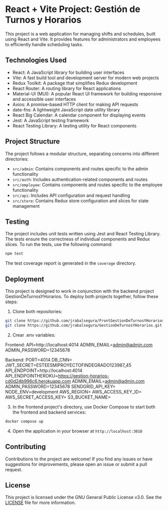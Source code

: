 # React + Vite Project: Gestión de Turnos y Horarios

This project is a web application for managing shifts and schedules, built using React and Vite. It provides features for administrators and employees to efficiently handle scheduling tasks.

## Technologies Used

- React: A JavaScript library for building user interfaces
- Vite: A fast build tool and development server for modern web projects
- Redux Toolkit: A package that simplifies Redux development
- React Router: A routing library for React applications
- Material-UI (MUI): A popular React UI framework for building responsive and accessible user interfaces
- Axios: A promise-based HTTP client for making API requests
- date-fns: A lightweight JavaScript date utility library
- React Big Calendar: A calendar component for displaying events
- Jest: A JavaScript testing framework
- React Testing Library: A testing utility for React components

## Project Structure

The project follows a modular structure, separating concerns into different directories:

- `src/admin`: Contains components and routes specific to the admin functionality
- `src/auth`: Includes authentication-related components and routes
- `src/employee`: Contains components and routes specific to the employee functionality
- `src/api`: Includes API configuration and request handling
- `src/store`: Contains Redux store configuration and slices for state management

## Testing

The project includes unit tests written using Jest and React Testing Library. The tests ensure the correctness of individual components and Redux slices. To run the tests, use the following command:

```bash
npm test
```

The test coverage report is generated in the `coverage` directory.

## Deployment

This project is designed to work in conjunction with the backend project GestionDeTurnosYHorarios. To deploy both projects together, follow these steps:

1. Clone both repositories:

```bash
git clone https://github.com/jrabalsegura/FrontGestionDeTurnosYHorarios.git
git clone https://github.com/jrabalsegura/GestionDeTurnosYHorarios.git
```

2. Crear .env variables:

Frontend:
API=http://localhost:4014
ADMIN_EMAIL=admin@admin.com
ADMIN_PASSWORD=12345678

Backend:
PORT=4014
DB_CNN=
JWT_SECRET=ESTEESMIPROYECTOFINDEGRADO123987_45
API_ENDPOINT=http://localhost:4014
API_ENDPOINTHEROKU=https://gestion-horarios-cd0d24b996c6.herokuapp.com
ADMIN_EMAIL=admin@admin.com
ADMIN_PASSWORD=12345678
SENDGRID_API_KEY=
NODE_ENV=development
AWS_REGION=
AWS_ACCESS_KEY_ID=
AWS_SECRET_ACCESS_KEY=
S3_BUCKET_NAME=

3. In the frontend project's directory, use Docker Compose to start both the frontend and backend services:

```bash
docker compose up
```

4. Open the application in your browser at `http://localhost:3010`

## Contributing

Contributions to the project are welcome! If you find any issues or have suggestions for improvements, please open an issue or submit a pull request.

## License

This project is licensed under the GNU General Public License v3.0. See the [LICENSE](LICENSE) file for more information.



